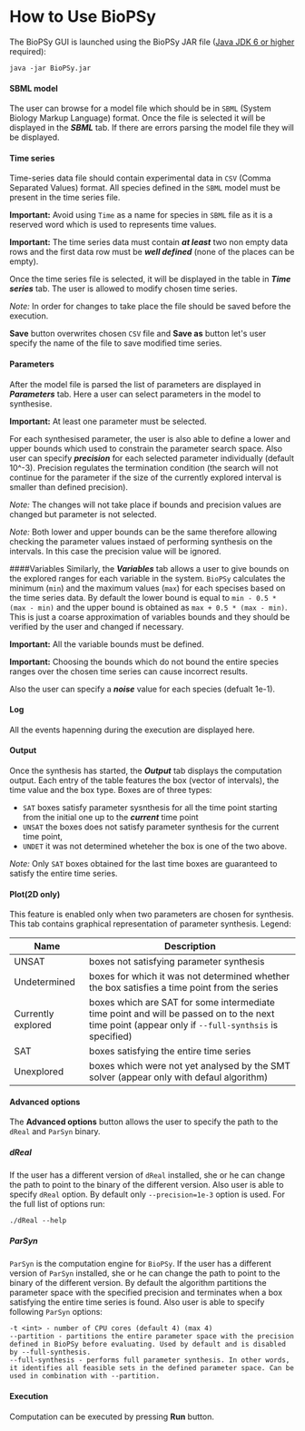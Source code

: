 How to Use BioPSy
=======

The BioPSy GUI is launched using the BioPSy JAR file ([Java JDK 6 or higher](http://www.oracle.com/technetwork/java/javase/downloads/index.html) required):

```
java -jar BioPSy.jar
```
#### SBML model

The user can browse for a model file which should be in `SBML` (System Biology Markup Language) format. Once the file is selected it will be displayed in the ***SBML*** tab. If there are errors parsing the model file they will be displayed.

#### Time series
Time-series data file should contain experimental data in `CSV` (Comma Separated Values) format. All species defined in the `SBML` model must be present in the time series file.

**Important:**
Avoid using `Time` as a name for species in `SBML` file as it is a reserved word which is used to represents time values.

**Important:**
The time series data must contain ***at least*** two non empty data rows and the first data row must be ***well defined*** (none of the places can be empty).

Once the time series file is selected, it will be displayed in the table in ***Time series*** tab. The user is allowed to modify chosen time series. 

*Note:*
In order for changes to take place the file should be saved before the execution. 

**Save** button overwrites chosen `CSV` file and **Save as** button let's user specify the name of the file to save modified time series.

#### Parameters

After the model file is parsed the list of parameters are displayed in ***Parameters*** tab. Here a user can select parameters in the model to synthesise.  

**Important:**
At least one parameter must be selected.

For each synthesised parameter, the user is also able to define a lower and upper bounds which used to constrain the parameter search space. Also user can specify ***precision*** for each selected parameter individually (default 10^-3). Precision regulates the termination condition (the search will not continue for the parameter if the size of the currently explored interval is smaller than defined precision).

*Note:*
The changes will not take place if bounds and precision values are changed but parameter is not selected.

*Note:*
Both lower and upper bounds can be the same therefore allowing checking the parameter values instaed of performing synthesis on the intervals. In this case the precision value will be ignored.

####Variables
Similarly, the ***Variables*** tab allows a user to give bounds on the explored ranges for each variable in the system. `BioPSy` calculates the minimum (`min`) and the maximum values (`max`) for each specises based on the time series data. By default the lower bound is equal to `min - 0.5 * (max - min)` and the upper bound is obtained as `max + 0.5 * (max - min)`. This is just a coarse approximation of variables bounds and they should be verified by the user and changed if necessary.

**Important:**
All the variable bounds must be defined.

**Important:**
Choosing the bounds which do not bound the entire species ranges over the chosen time series can cause incorrect results.

Also the user can specify a ***noise*** value for each species (defualt 1e-1).

#### Log
All the events hapenning during the execution are displayed here.

#### Output
Once the synthesis has started, the ***Output*** tab displays the computation output. Each entry of the table features the box (vector of intervals), the time value and the box type. Boxes are of three types:
+ `SAT` boxes satisfy parameter sysnthesis for all the time point starting from the initial one up to the ***current*** time point
+ `UNSAT` the boxes does not satisfy parameter synthesis for the current time point, 
+ `UNDET` it was not determined wheteher the box is one of the two above. 

*Note:*
Only `SAT` boxes obtained for the last time boxes are guaranteed to satisfy the entire time series.

#### Plot(2D only)
This feature is enabled only when two parameters are chosen for synthesis. This tab contains graphical representation of parameter synthesis. Legend: 

|Name|Description|
|---|---|
|UNSAT| boxes not satisfying parameter synthesis|
|Undetermined| boxes for which it was not determined whether the box satisfies a time point from the series|
|Currently explored| boxes which are SAT for some intermediate time point and will be passed on to the next time point (appear only if `--full-synthsis` is specified)|
|SAT| boxes satisfying the entire time series|
|Unexplored| boxes which were not yet analysed by the SMT solver (appear only with defaul algorithm)|

#### Advanced options
The **Advanced options** button allows the user to specify the path to the `dReal` and `ParSyn` binary.

##### dReal
If the user has a different version of `dReal` installed, she or he can change the path to point to the binary of the different version. Also user is able to specify `dReal` option. By default only `--precision=1e-3` option is used. For the full list of options run:
```
./dReal --help
```

##### ParSyn
`ParSyn` is the computation engine for `BioPSy`. If the user has a different version of `ParSyn` installed, she or he can change the path to point to the binary of the different version. By default the algorithm partitions the parameter space with the specified precision and terminates when a box satisfying the entire time series is found. Also user is able to specify following `ParSyn` options:

```
-t <int> - number of CPU cores (default 4) (max 4)
--partition - partitions the entire parameter space with the precision defined in BioPSy before evaluating. Used by default and is disabled by --full-synthesis.
--full-synthesis - performs full parameter synthesis. In other words, it identifies all feasible sets in the defined parameter space. Can be used in combination with --partition.
```

#### Execution
Computation can be executed by pressing **Run** button.

